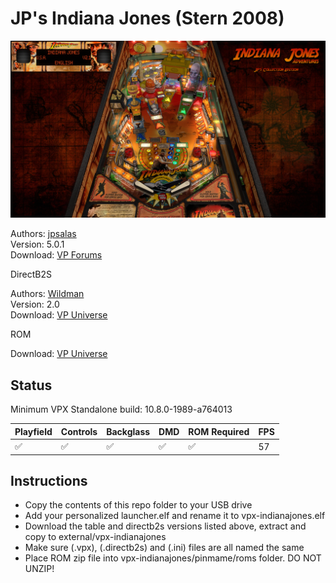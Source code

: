 # JP's Indiana Jones (Stern 2008)

![Table Preview](https://github.com/lilalien/vpx-images/blob/main/vpx-indianajones.png)

Authors: [jpsalas](https://www.vpforums.org/index.php?showuser=277)  
Version: 5.0.1  
Download: [VP Forums](https://www.vpforums.org/index.php?app=downloads&showfile=15560)

DirectB2S

Authors: [Wildman](https://vpuniverse.com/profile/5-wildman/)  
Version: 2.0  
Download: [VP Universe](https://vpuniverse.com/files/file/3072-indiana-jones-stern-2008/)

ROM

Download: [VP Universe](https://vpuniverse.com/files/file/3371-ij4_210zip/)

## Status 

Minimum VPX Standalone build: 10.8.0-1989-a764013

| Playfield | Controls | Backglass | DMD | ROM Required | FPS | 
|-----------|----------|-----------|-----|--------------|-----|
| :white_check_mark: | :white_check_mark: | :white_check_mark: | :white_check_mark: | :white_check_mark: | 57 |

## Instructions

- Copy the contents of this repo folder to your USB drive
- Add your personalized launcher.elf and rename it to vpx-indianajones.elf
- Download the table and directb2s versions listed above, extract and copy to external/vpx-indianajones
- Make sure (.vpx), (.directb2s) and (.ini) files are all named the same
- Place ROM zip file into vpx-indianajones/pinmame/roms folder. DO NOT UNZIP!
